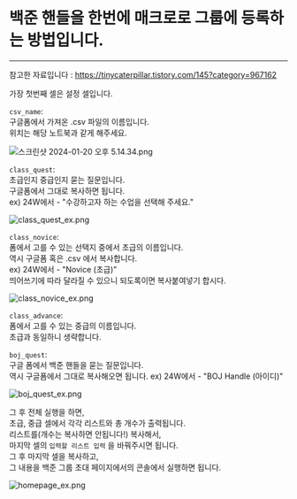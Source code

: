 # 백준 핸들을 한번에 매크로로 그룹에 등록하는 방법입니다.

---

참고한 자료입니다 : https://tinycaterpillar.tistory.com/145?category=967162
  

가장 첫번째 셀은 설정 셀입니다.

`csv_name`:  
구글폼에서 가져온 .csv 파일의 이름입니다.  
위치는 해당 노트북과 같게 해주세요.  

![스크린샷 2024-01-20 오후 5.14.34.png](img/csv_file_ex.png)

`class_quest`:  
초급인지 중급인지 묻는 질문입니다.  
구글폼에서 그대로 복사하면 됩니다.  
ex) 24W에서 - "수강하고자 하는 수업을 선택해 주세요."  

![class_quest_ex.png](img/class_quest_ex.png)

`class_novice`:  
폼에서 고를 수 있는 선택지 중에서 초급의 이름입니다.  
역시 구글폼 혹은 .csv 에서 복사합니다.  
ex) 24W에서 - "Novice (초급)"  
띄어쓰기에 따라 달라질 수 있으니 되도록이면 복사붙여넣기 합시다.  

![class_novice_ex.png](img/class_novice_ex.png)

`class_advance`:  
폼에서 고를 수 있는 중급의 이름입니다.  
초급과 동일하니 생략합니다.  

`boj_quest`:  
구글 폼에서 백준 핸들을 묻는 질문입니다.  
역시 구글폼에서 그대로 복사해오면 됩니다.
ex) 24W에서 - "BOJ Handle (아이디)"  

![boj_quest_ex.png](img/boj_quest_ex.png)

그 후 전체 실행을 하면,  
초급, 중급 셀에서 각각 리스트와 총 개수가 출력됩니다.  
리스트를(개수는 복사하면 안됩니다!) 복사해서,  
마지막 셀의 `입력할 리스트 입력` 을 바꿔주시면 됩니다.  
그 후 마지막 셀을 복사하고,  
그 내용을 백준 그룹 초대 페이지에서의 콘솔에서 실행하면 됩니다.

![homepage_ex.png](img%2Fhomepage_ex.png)
